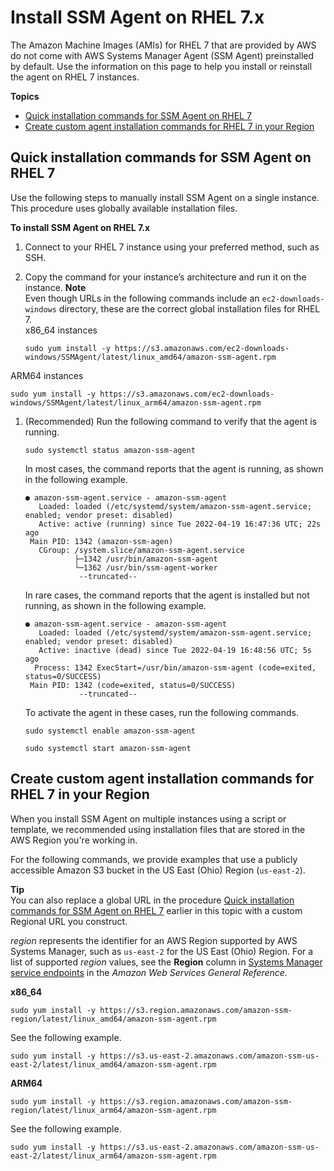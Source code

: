 # Install SSM Agent on RHEL 7\.x<a name="agent-install-rhel-7"></a>

The Amazon Machine Images \(AMIs\) for RHEL 7 that are provided by AWS do not come with AWS Systems Manager Agent \(SSM Agent\) preinstalled by default\. Use the information on this page to help you install or reinstall the agent on RHEL 7 instances\.

**Topics**
+ [Quick installation commands for SSM Agent on RHEL 7](#quick-install-rhel-7)
+ [Create custom agent installation commands for RHEL 7 in your Region](#custom-url-rhel-7)

## Quick installation commands for SSM Agent on RHEL 7<a name="quick-install-rhel-7"></a>

Use the following steps to manually install SSM Agent on a single instance\. This procedure uses globally available installation files\. 

**To install SSM Agent on RHEL 7\.x**

1. Connect to your RHEL 7 instance using your preferred method, such as SSH\. 

1. Copy the command for your instance’s architecture and run it on the instance\.
**Note**  
Even though URLs in the following commands include an `ec2-downloads-windows` directory, these are the correct global installation files for RHEL 7\.   
x86\_64 instances  

   ```
   sudo yum install -y https://s3.amazonaws.com/ec2-downloads-windows/SSMAgent/latest/linux_amd64/amazon-ssm-agent.rpm
   ```  
ARM64 instances  

   ```
   sudo yum install -y https://s3.amazonaws.com/ec2-downloads-windows/SSMAgent/latest/linux_arm64/amazon-ssm-agent.rpm
   ```

1. \(Recommended\) Run the following command to verify that the agent is running\.

   ```
   sudo systemctl status amazon-ssm-agent
   ```

   In most cases, the command reports that the agent is running, as shown in the following example\.

   ```
   ● amazon-ssm-agent.service - amazon-ssm-agent
      Loaded: loaded (/etc/systemd/system/amazon-ssm-agent.service; enabled; vendor preset: disabled)
      Active: active (running) since Tue 2022-04-19 16:47:36 UTC; 22s ago
    Main PID: 1342 (amazon-ssm-agen)
      CGroup: /system.slice/amazon-ssm-agent.service
              ├─1342 /usr/bin/amazon-ssm-agent
              └─1362 /usr/bin/ssm-agent-worker
               --truncated--
   ```

   In rare cases, the command reports that the agent is installed but not running, as shown in the following example\.

   ```
   ● amazon-ssm-agent.service - amazon-ssm-agent
      Loaded: loaded (/etc/systemd/system/amazon-ssm-agent.service; enabled; vendor preset: disabled)
      Active: inactive (dead) since Tue 2022-04-19 16:48:56 UTC; 5s ago
     Process: 1342 ExecStart=/usr/bin/amazon-ssm-agent (code=exited, status=0/SUCCESS)
    Main PID: 1342 (code=exited, status=0/SUCCESS)
               --truncated--
   ```

   To activate the agent in these cases, run the following commands\.

   ```
   sudo systemctl enable amazon-ssm-agent
   ```

   ```
   sudo systemctl start amazon-ssm-agent
   ```

## Create custom agent installation commands for RHEL 7 in your Region<a name="custom-url-rhel-7"></a>

When you install SSM Agent on multiple instances using a script or template, we recommended using installation files that are stored in the AWS Region you're working in\. 

For the following commands, we provide examples that use a publicly accessible Amazon S3 bucket in the US East \(Ohio\) Region \(`us-east-2`\)\. 

**Tip**  
You can also replace a global URL in the procedure [Quick installation commands for SSM Agent on RHEL 7](#quick-install-rhel-7) earlier in this topic with a custom Regional URL you construct\.

*region* represents the identifier for an AWS Region supported by AWS Systems Manager, such as `us-east-2` for the US East \(Ohio\) Region\. For a list of supported *region* values, see the **Region** column in [Systems Manager service endpoints](https://docs.aws.amazon.com/general/latest/gr/ssm.html#ssm_region) in the *Amazon Web Services General Reference*\.

**x86\_64**  

```
sudo yum install -y https://s3.region.amazonaws.com/amazon-ssm-region/latest/linux_amd64/amazon-ssm-agent.rpm
```
See the following example\.  

```
sudo yum install -y https://s3.us-east-2.amazonaws.com/amazon-ssm-us-east-2/latest/linux_amd64/amazon-ssm-agent.rpm
```

**ARM64**  

```
sudo yum install -y https://s3.region.amazonaws.com/amazon-ssm-region/latest/linux_arm64/amazon-ssm-agent.rpm
```
See the following example\.  

```
sudo yum install -y https://s3.us-east-2.amazonaws.com/amazon-ssm-us-east-2/latest/linux_arm64/amazon-ssm-agent.rpm
```